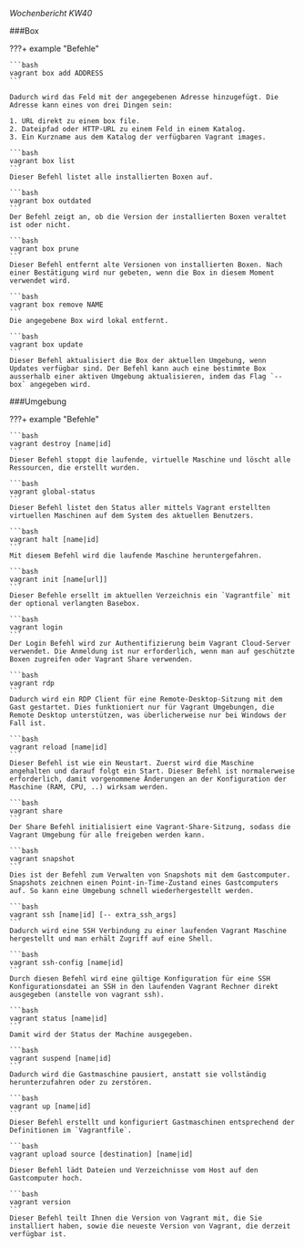 *Wochenbericht KW40*

###Box

???+ example "Befehle"

    ```bash
    vagrant box add ADDRESS
    ```

    Dadurch wird das Feld mit der angegebenen Adresse hinzugefügt. Die Adresse kann eines von drei Dingen sein:

    1. URL direkt zu einem box file.
    2. Dateipfad oder HTTP-URL zu einem Feld in einem Katalog.
    3. Ein Kurzname aus dem Katalog der verfügbaren Vagrant images.

    ```bash
    vagrant box list
    ```
    Dieser Befehl listet alle installierten Boxen auf.

    ```bash
    vagrant box outdated
    ```
    Der Befehl zeigt an, ob die Version der installierten Boxen veraltet ist oder nicht.

    ```bash
    vagrant box prune
    ```
    Dieser Befehl entfernt alte Versionen von installierten Boxen. Nach einer Bestätigung wird nur gebeten, wenn die Box in diesem Moment verwendet wird.

    ```bash
    vagrant box remove NAME
    ```
    Die angegebene Box wird lokal entfernt.

    ```bash
    vagrant box update
    ```
    Dieser Befehl aktualisiert die Box der aktuellen Umgebung, wenn Updates verfügbar sind. Der Befehl kann auch eine bestimmte Box ausserhalb einer aktiven Umgebung aktualisieren, indem das Flag `--box` angegeben wird.


###Umgebung

???+ example "Befehle"

    ```bash
    vagrant destroy [name|id]
    ```
    Dieser Befehl stoppt die laufende, virtuelle Maschine und löscht alle Ressourcen, die erstellt wurden.

    ```bash
    vagrant global-status
    ```
    Dieser Befehl listet den Status aller mittels Vagrant erstellten virtuellen Maschinen auf dem System des aktuellen Benutzers.

    ```bash
    vagrant halt [name|id]
    ```
    Mit diesem Befehl wird die laufende Maschine heruntergefahren.

    ```bash
    vagrant init [name[url]]
    ```
    Dieser Befehle ersellt im aktuellen Verzeichnis ein `Vagrantfile` mit der optional verlangten Basebox.

    ```bash
    vagrant login
    ```
    Der Login Befehl wird zur Authentifizierung beim Vagrant Cloud-Server verwendet. Die Anmeldung ist nur erforderlich, wenn man auf geschützte Boxen zugreifen oder Vagrant Share verwenden.

    ```bash
    vagrant rdp
    ```
    Dadurch wird ein RDP Client für eine Remote-Desktop-Sitzung mit dem Gast gestartet. Dies funktioniert nur für Vagrant Umgebungen, die Remote Desktop unterstützen, was überlicherweise nur bei Windows der Fall ist.

    ```bash
    vagrant reload [name|id]
    ```
    Dieser Befehl ist wie ein Neustart. Zuerst wird die Maschine angehalten und darauf folgt ein Start. Dieser Befehl ist normalerweise erforderlich, damit vorgenommene Änderungen an der Konfiguration der Maschine (RAM, CPU, ..) wirksam werden.

    ```bash
    vagrant share
    ```
    Der Share Befehl initialisiert eine Vagrant-Share-Sitzung, sodass die Vagrant Umgebung für alle freigeben werden kann.

    ```bash
    vagrant snapshot
    ```
    Dies ist der Befehl zum Verwalten von Snapshots mit dem Gastcomputer. Snapshots zeichnen einen Point-in-Time-Zustand eines Gastcomputers auf. So kann eine Umgebung schnell wiederhergestellt werden.

    ```bash
    vagrant ssh [name|id] [-- extra_ssh_args]
    ```
    Dadurch wird eine SSH Verbindung zu einer laufenden Vagrant Maschine hergestellt und man erhält Zugriff auf eine Shell.

    ```bash
    vagrant ssh-config [name|id]
    ```
    Durch diesen Befehl wird eine gültige Konfiguration für eine SSH Konfigurationsdatei an SSH in den laufenden Vagrant Rechner direkt ausgegeben (anstelle von vagrant ssh).

    ```bash
    vagrant status [name|id]
    ```
    Damit wird der Status der Machine ausgegeben.

    ```bash
    vagrant suspend [name|id]
    ```
    Dadurch wird die Gastmaschine pausiert, anstatt sie vollständig herunterzufahren oder zu zerstören.

    ```bash
    vagrant up [name|id]
    ```
    Dieser Befehl erstellt und konfiguriert Gastmaschinen entsprechend der Definitionen im `Vagrantfile`.

    ```bash
    vagrant upload source [destination] [name|id]
    ```
    Dieser Befehl lädt Dateien und Verzeichnisse vom Host auf den Gastcomputer hoch.

    ```bash
    vagrant version
    ```
    Dieser Befehl teilt Ihnen die Version von Vagrant mit, die Sie installiert haben, sowie die neueste Version von Vagrant, die derzeit verfügbar ist.
